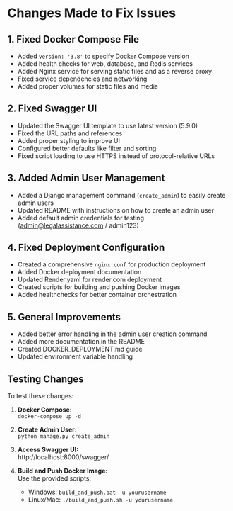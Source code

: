 # Changes Made to Fix Issues

## 1. Fixed Docker Compose File
- Added `version: '3.8'` to specify Docker Compose version
- Added health checks for web, database, and Redis services
- Added Nginx service for serving static files and as a reverse proxy
- Fixed service dependencies and networking
- Added proper volumes for static files and media

## 2. Fixed Swagger UI
- Updated the Swagger UI template to use latest version (5.9.0)
- Fixed the URL paths and references
- Added proper styling to improve UI
- Configured better defaults like filter and sorting
- Fixed script loading to use HTTPS instead of protocol-relative URLs

## 3. Added Admin User Management
- Added a Django management command (`create_admin`) to easily create admin users
- Updated README with instructions on how to create an admin user
- Added default admin credentials for testing (admin@legalassistance.com / admin123)

## 4. Fixed Deployment Configuration
- Created a comprehensive `nginx.conf` for production deployment
- Added Docker deployment documentation
- Updated Render.yaml for render.com deployment
- Created scripts for building and pushing Docker images
- Added healthchecks for better container orchestration

## 5. General Improvements
- Added better error handling in the admin user creation command
- Added more documentation in the README
- Created DOCKER_DEPLOYMENT.md guide
- Updated environment variable handling

## Testing Changes
To test these changes:

1. **Docker Compose:**  
   `docker-compose up -d`

2. **Create Admin User:**  
   `python manage.py create_admin`

3. **Access Swagger UI:**  
   http://localhost:8000/swagger/

4. **Build and Push Docker Image:**  
   Use the provided scripts:
   - Windows: `build_and_push.bat -u yourusername`
   - Linux/Mac: `./build_and_push.sh -u yourusername` 

   